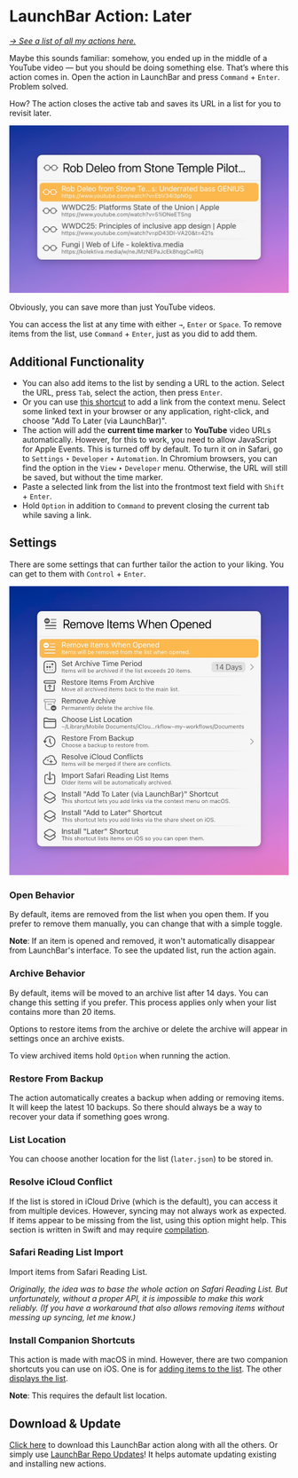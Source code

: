 # LaunchBar Action: Later

*[→ See a list of all my actions here.](https://ptujec.github.io/launchbar)*

Maybe this sounds familiar: somehow, you ended up in the middle of a YouTube video — but you should be doing something else. That’s where this action comes in. Open the action in LaunchBar and press `Command` + `Enter`. Problem solved.

How? The action closes the active tab and saves its URL in a list for you to revisit later.

<img src="01.jpg" width="600"/>

Obviously, you can save more than just YouTube videos. 

You can access the list at any time with either `→`, `Enter` or `Space`. To remove items from the list, use `Command` + `Enter`, just as you did to add them.

## Additional Functionality

- You can also add items to the list by sending a URL to the action. Select the URL, press `Tab`, select the action, then press `Enter`. 
- Or you can use [this shortcut](https://www.icloud.com/shortcuts/60264ed63f484f0fbd98c76c4ddbb748) to add a link from the context menu. Select some linked text in your browser or any application, right-click, and choose "Add To Later (via LaunchBar)".
- The action will add the **current time marker** to **YouTube** video URLs automatically. However, for this to work, you need to allow JavaScript for Apple Events. This is turned off by default. To turn it on in Safari, go to `Settings` ‣ `Developer` ‣ `Automation`. In Chromium browsers, you can find the option in the `View` ‣ `Developer` menu. Otherwise, the URL will still be saved, but without the time marker.
- Paste a selected link from the list into the frontmost text field with `Shift` + `Enter`.
- Hold `Option` in addition to `Command` to prevent closing the current tab while saving a link.

## Settings

There are some settings that can further tailor the action to your liking. You can get to them with `Control` + `Enter`.

<img src="02.jpg" width="600"/>

### Open Behavior

By default, items are removed from the list when you open them. If you prefer to remove them manually, you can change that with a simple toggle.

**Note**: If an item is opened and removed, it won't automatically disappear from LaunchBar's interface. To see the updated list, run the action again.

### Archive Behavior

By default, items will be moved to an archive list after 14 days. You can change this setting if you prefer. This process applies only when your list contains more than 20 items.

Options to restore items from the archive or delete the archive will appear in settings once an archive exists.

To view archived items hold `Option` when running the action.

### Restore From Backup

The action automatically creates a backup when adding or removing items. It will keep the latest 10 backups. So there should always be a way to recover your data if something goes wrong.

### List Location

You can choose another location for the list (`later.json`) to be stored in.

### Resolve iCloud Conflict

If the list is stored in iCloud Drive (which is the default), you can access it from multiple devices. However, syncing may not always work as expected. If items appear to be missing from the list, using this option might help. This section is written in Swift and may require [compilation](https://github.com/Ptujec/LaunchBar/tree/master/Compile-Swift-Action).

### Safari Reading List Import

Import items from Safari Reading List. 

*Originally, the idea was to base the whole action on Safari Reading List. But unfortunately, without a proper API, it is impossible to make this work reliably. (If you have a workaround that also allows removing items without messing up syncing, let me know.)*

### Install Companion Shortcuts

This action is made with macOS in mind. However, there are two companion shortcuts you can use on iOS. One is for [adding items to the list](https://www.icloud.com/shortcuts/9a64a6c48e4d4ad7aa7cfee0694c36a9). The other [displays the list](https://www.icloud.com/shortcuts/cedf5b879dd94cdd8b142d9e09585388).

**Note**: This requires the default list location.

## Download & Update

[Click here](https://github.com/Ptujec/LaunchBar/archive/refs/heads/master.zip) to download this LaunchBar action along with all the others. Or simply use [LaunchBar Repo Updates](https://github.com/Ptujec/LaunchBar/tree/master/LB-Repo-Updates#launchbar-repo-updates-action)! It helps automate updating existing and installing new actions.
